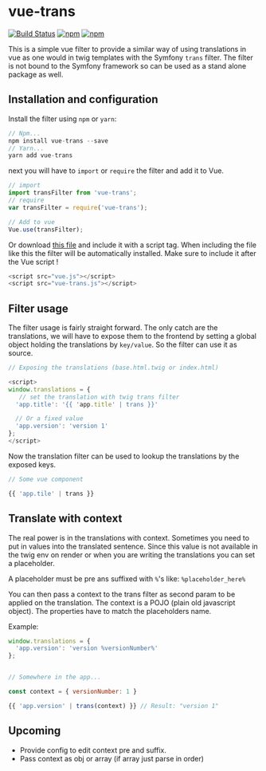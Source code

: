 # vue-trans

[![Build Status](https://travis-ci.org/Trekels/vue-trans.svg?branch=master)]()
[![npm](https://img.shields.io/npm/v/vue-trans.svg?maxAge=2592000?style=flat-square)]()
[![npm](https://img.shields.io/npm/dt/vue-trans.svg?maxAge=2592000?style=flat-square)]()

This is a simple vue filter to provide a similar way of using translations in vue as one would in
twig templates with the Symfony `trans` filter. The filter is not bound to the Symfony framework so can be used as a stand alone package as well.

## Installation and configuration

Install the filter using `npm` or `yarn`:
``` javascript
// Npm...
npm install vue-trans --save
// Yarn...
yarn add vue-trans
``` 

next you will have to `import` or `require` the filter and add it to Vue.

``` javascript
// import
import transFilter from 'vue-trans';
// require
var transFilter = require('vue-trans');

// Add to vue
Vue.use(transFilter);
```

Or download [this file](https://raw.githubusercontent.com/trekels/vue-trans/master/dist/vue-trans.js) and include it with a script tag. When including the file like this the filter will be automatically installed. Make sure to include it after the Vue script !

``` javascript
<script src="vue.js"></script>
<script src="vue-trans.js"></script>
```

## Filter usage

The filter usage is fairly straight forward. The only catch are the translations, we will have to expose them to the frontend by setting a global object holding the translations by `key/value`.
So the filter can use it as source.

``` javascript
// Exposing the translations (base.html.twig or index.html)

<script>
window.translations = {
   // set the translation with twig trans filter
  'app.title': '{{ 'app.title' | trans }}'

  // Or a fixed value
  'app.version': 'version 1'
};
</script>
```

Now the translation filter can be used to lookup the translations by the exposed keys.

``` javascript
// Some vue component

{{ 'app.tile' | trans }}
```

## Translate with context

The real power is in the translations with context. Sometimes you need to put in values
into the translated sentence. Since this value is not available in the twig env on render
or when you are writing the translations you can set a placeholder.

A placeholder must be pre ans suffixed with `%`'s like: `%placeholder_here%`

You can then pass a context to the trans filter as second param to be applied on the translation. The context is a POJO (plain old javascript object). The properties have
to match the placeholders name.

Example:

``` javascript
window.translations = {
  'app.version': 'version %versionNumber%'
};


// Somewhere in the app...

const context = { versionNumber: 1 }

{{ 'app.version' | trans(context) }} // Result: "version 1"
```

## Upcoming

  - Provide config to edit context pre and suffix.
  - Pass context as obj or array (if array just parse in order)
